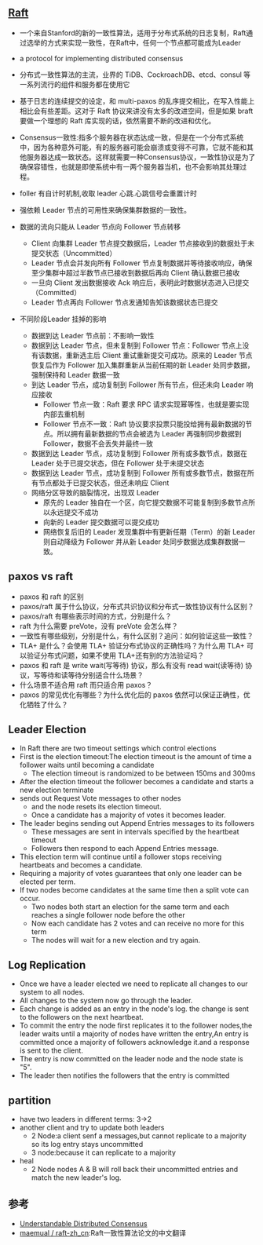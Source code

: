 ## [Raft](https://raft.github.io/raft.pdf)

* 一个来自Stanford的新的一致性算法，适用于分布式系统的日志复制，Raft通过选举的方式来实现一致性，在Raft中，任何一个节点都可能成为Leader
* a protocol for implementing distributed consensus
* 分布式一致性算法的主流，业界的 TiDB、CockroachDB、etcd、consul 等一系列流行的组件和服务都在使用它
* 基于日志的连续提交的设定，和 multi-paxos 的乱序提交相比，在写入性能上相比会有些差距。这对于 Raft 协议来讲没有太多的改进空间，但是如果 braft 要做一个理想的 Raft 库实现的话，依然需要不断的改进和优化。
* Consensus一致性:指多个服务器在状态达成一致，但是在一个分布式系统中，因为各种意外可能，有的服务器可能会崩溃或变得不可靠，它就不能和其他服务器达成一致状态。这样就需要一种Consensus协议，一致性协议是为了确保容错性，也就是即使系统中有一两个服务器当机，也不会影响其处理过程。
* foller 有自计时机制,收取 leader 心跳.心跳信号会重置计时

* 强依赖 Leader 节点的可用性来确保集群数据的一致性。
* 数据的流向只能从 Leader 节点向 Follower 节点转移
    - Client 向集群 Leader 节点提交数据后，Leader 节点接收到的数据处于未提交状态（Uncommitted）
    - Leader 节点会并发向所有 Follower 节点复制数据并等待接收响应，确保至少集群中超过半数节点已接收到数据后再向 Client 确认数据已接收
    - 一旦向 Client 发出数据接收 Ack 响应后，表明此时数据状态进入已提交（Committed）
    - Leader 节点再向 Follower 节点发通知告知该数据状态已提交

* 不同阶段Leader 挂掉的影响
    - 数据到达 Leader 节点前：不影响一致性
    - 数据到达 Leader 节点，但未复制到 Follower 节点：Follower 节点上没有该数据，重新选主后 Client 重试重新提交可成功。原来的 Leader 节点恢复后作为 Follower 加入集群重新从当前任期的新 Leader 处同步数据，强制保持和 Leader 数据一致
    - 到达 Leader 节点，成功复制到 Follower 所有节点，但还未向 Leader 响应接收
        + Follower 节点一致：Raft 要求 RPC 请求实现幂等性，也就是要实现内部去重机制
        + Follower 节点不一致：Raft 协议要求投票只能投给拥有最新数据的节点。所以拥有最新数据的节点会被选为 Leader 再强制同步数据到 Follower，数据不会丢失并最终一致
    - 数据到达 Leader 节点，成功复制到 Follower 所有或多数节点，数据在 Leader 处于已提交状态，但在 Follower 处于未提交状态
    - 数据到达 Leader 节点，成功复制到 Follower 所有或多数节点，数据在所有节点都处于已提交状态，但还未响应 Client
    - 网络分区导致的脑裂情况，出现双 Leader
        + 原先的 Leader 独自在一个区，向它提交数据不可能复制到多数节点所以永远提交不成功
        + 向新的 Leader 提交数据可以提交成功
        + 网络恢复后旧的 Leader 发现集群中有更新任期（Term）的新 Leader 则自动降级为 Follower 并从新 Leader 处同步数据达成集群数据一致。

## paxos vs raft

* paxos 和 raft 的区别
* paxos/raft 属于什么协议，分布式共识协议和分布式一致性协议有什么区别？
* paxos/raft 有哪些表示时间的方式，分别是什么？
* raft 为什么需要 preVote，没有 preVote 会怎么样？
* 一致性有哪些级别，分别是什么，有什么区别？追问：如何验证这些一致性？
* TLA+ 是什么？会使用 TLA+ 验证分布式协议的正确性吗？为什么用 TLA+ 可以验证分布式问题，如果不使用 TLA+还有别的方法验证吗？
* paxos 和 raft 是 write wait(写等待) 协议，那么有没有 read wait(读等待) 协议，写等待和读等待分别适合什么场景？
* 什么场景不适合用 raft 而只适合用 paxos？
* paxos 的常见优化有哪些？为什么优化后的 paxos 依然可以保证正确性，优化牺牲了什么？

## Leader Election

* In Raft there are two timeout settings which control elections
* First is the election timeout:The election timeout is the amount of time a follower waits until becoming a candidate
    - The election timeout is randomized to be between 150ms and 300ms
* After the election timeout the follower becomes a candidate and starts a new election terminate
* sends out Request Vote messages to other nodes
    - and the node resets its election timeout.
    - Once a candidate has a majority of votes it becomes leader.
* The leader begins sending out Append Entries messages to its followers
    - These messages are sent in intervals specified by the heartbeat timeout
    - Followers then respond to each Append Entries message.
* This election term will continue until a follower stops receiving heartbeats and becomes a candidate.
* Requiring a majority of votes guarantees that only one leader can be elected per term.
* If two nodes become candidates at the same time then a split vote can occur.
    - Two nodes both start an election for the same term and each reaches a single follower node before the other
    - Now each candidate has 2 votes and can receive no more for this term
    - The nodes will wait for a new election and try again.

## Log Replication

* Once we have a leader elected we need to replicate all changes to our system to all nodes.
* All changes to the system now go through the leader.
* Each change is added as an entry in the node's log.  the change is sent to the followers on the next heartbeat.
* To commit the entry the node first replicates it to the follower nodes,the leader waits until a majority of nodes have written the entry,An entry is committed once a majority of followers acknowledge it.and a response is sent to the client.
* The entry is now committed on the leader node and the node state is "5".
* The leader then notifies the followers that the entry is committed

## partition

* have two leaders in different terms: 3->2
* another client and try to update both leaders
    - 2 Node:a client senf a messages,but cannot replicate to a majority so its log entry stays uncommitted
    - 3 node:because it can replicate to a majority
* heal
    - 2 Node nodes A & B will roll back their uncommitted entries and match the new leader's log.

## 参考

* [Understandable Distributed Consensus](http://thesecretlivesofdata.com/raft/)
* [maemual / raft-zh_cn](https://github.com/maemual/raft-zh_cn):Raft一致性算法论文的中文翻译
